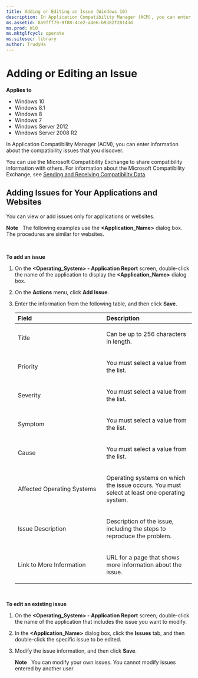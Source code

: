 ```yaml
---
title: Adding or Editing an Issue (Windows 10)
description: In Application Compatibility Manager (ACM), you can enter information about the compatibility issues that you discover.
ms.assetid: 8a9fff79-9f88-4ce2-a4e6-b9382f28143d
ms.prod: W10
ms.mktglfcycl: operate
ms.sitesec: library
author: TrudyHa
---
```


# Adding or Editing an Issue


**Applies to**

-   Windows 10
-   Windows 8.1
-   Windows 8
-   Windows 7
-   Windows Server 2012
-   Windows Server 2008 R2

In Application Compatibility Manager (ACM), you can enter information about the compatibility issues that you discover.

You can use the Microsoft Compatibility Exchange to share compatibility information with others. For information about the Microsoft Compatibility Exchange, see [Sending and Receiving Compatibility Data](sending-and-receiving-compatibility-data.md).

## Adding Issues for Your Applications and Websites


You can view or add issues only for applications or websites.

**Note**  
The following examples use the **&lt;Application\_Name&gt;** dialog box. The procedures are similar for websites.

 

**To add an issue**

1.  On the **&lt;Operating\_System&gt; - Application Report** screen, double-click the name of the application to display the **&lt;Application\_Name&gt;** dialog box.

2.  On the **Actions** menu, click **Add Issue**.

3.  Enter the information from the following table, and then click **Save**.

    <table>
    <colgroup>
    <col width="50%" />
    <col width="50%" />
    </colgroup>
    <thead>
    <tr class="header">
    <th align="left">Field</th>
    <th align="left">Description</th>
    </tr>
    </thead>
    <tbody>
    <tr class="odd">
    <td align="left"><p>Title</p></td>
    <td align="left"><p>Can be up to 256 characters in length.</p></td>
    </tr>
    <tr class="even">
    <td align="left"><p>Priority</p></td>
    <td align="left"><p>You must select a value from the list.</p></td>
    </tr>
    <tr class="odd">
    <td align="left"><p>Severity</p></td>
    <td align="left"><p>You must select a value from the list.</p></td>
    </tr>
    <tr class="even">
    <td align="left"><p>Symptom</p></td>
    <td align="left"><p>You must select a value from the list.</p></td>
    </tr>
    <tr class="odd">
    <td align="left"><p>Cause</p></td>
    <td align="left"><p>You must select a value from the list.</p></td>
    </tr>
    <tr class="even">
    <td align="left"><p>Affected Operating Systems</p></td>
    <td align="left"><p>Operating systems on which the issue occurs. You must select at least one operating system.</p></td>
    </tr>
    <tr class="odd">
    <td align="left"><p>Issue Description</p></td>
    <td align="left"><p>Description of the issue, including the steps to reproduce the problem.</p></td>
    </tr>
    <tr class="even">
    <td align="left"><p>Link to More Information</p></td>
    <td align="left"><p>URL for a page that shows more information about the issue.</p></td>
    </tr>
    </tbody>
    </table>

     

**To edit an existing issue**

1.  On the **&lt;Operating\_System&gt; - Application Report** screen, double-click the name of the application that includes the issue you want to modify.

2.  In the **&lt;Application\_Name&gt;** dialog box, click the **Issues** tab, and then double-click the specific issue to be edited.

3.  Modify the issue information, and then click **Save**.

    **Note**  
    You can modify your own issues. You cannot modify issues entered by another user.

     

 

 





